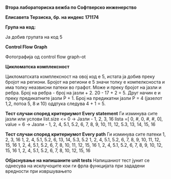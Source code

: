 **Втора лабораториска вежба по Софтверско инженерство**

**Елисавета Терзиска, бр. на индекс 171174**

**Група на код:**

Ја добив групата на код 5

**Control Flow Graph**

Фотографија од control flow graph-ot

**Цикломатска комплексност**

Цикломатската комплексност на овој код е 5, истата ја добив преку 
бројот на региони. Бројот на региони е 5 значи толку е компелксноста
и има толку неазвисни патеки во графот. Може и преку бројот на јазли
и ребра. Број на ребра - број на јазли + 2.
20 - 17 + 2 = 5. Друг начин е и преку предикатните јазли Р + 1.
Број на предикатни јазли Р = 4 (јазелот 1,2, потоа 5, 8 и 10) оддтука следува
4 + 1 = 5.

**Тест случаи според критериумот Every statement**
Ги изминува сите јазли или услови
list.size <= 0 -> Јазли - 1, 2, 3, 16
lista =[ 0, #, 0, #, #, 0], value = 6 -> Јазли - 1, 2, 4, 5.1, 5.2, 6, 7, 8, 9, 10, 11, 12,
5.3, 13, 14, 15, 16


**Тест случаи според критериумот Every path**
Ги изминува сите патеки
1, 2, 3, 16
1, 2, 4, 5.1, 5.2, 6, 13, 14, 5.3, 5.2 
1, 2, 4, 5.1, 5.2, 6, 7, 8, 9, 10, 11, 12, 15, 16
1, 2, 4, 5.1, 5.2, 6, 7, 8, 10, 11, 12, 15, 16
1, 2, 4, 5.1, 5.2, 6, 7, 8, 9, 10, 12, 15, 16
1, 2, 4, 5.1, 5.2, 6, 7, 8, 10, 12, 15, 16


**Објаснување на напишаните unit tests**
Напишаниот тест јунит се однесува на исклучоците кои ги фрла
функцијата при зададени вредности при извршувањето
